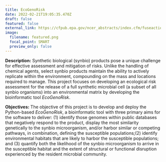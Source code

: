 ```yaml
---
title: EcoGenoRisk
date: 2022-02-21T19:05:35.470Z
draft: false
featured: false
external_link: https://cfpub.epa.gov/ncer_abstracts/index.cfm/fuseaction/display.abstractDetail/abstract_id/11176
image:
  filename: featured.png
  focal_point: SMART
  preview_only: false
---
```


 **Description:** Synthetic biological (synbio) products pose a unique challenge for effective assessment and mitigation of risks. Unlike the handling of chemical agents, select synbio products maintain the ability to actively replicate within the environment, compounding on the mass and locations required to manage. This project focuses on developing an ecological risk assessment for the release of a full synthetic microbial cell (a subset of all synbio organisms) into an environmental matrix by developing the bioinformatic tool *EcoGenoRisk*.


 **Objectives:** The objective of this project is to develop and deploy the Python-based *EcoGenoRisk*, a bioinformatic tool with three primary aims for the software to deliver: (1) identify those genomes within public databases that negatively respond to the product, display the most similarity genetically to the synbio microorganism, and/or harbor similar or competing pathways, in combination, defining the susceptible populations;(2) identify environmental habitats that are likely to harbor the susceptible populations; and (3) quantify both the likelihood of the synbio microorganism to arrive in the susceptible habitat and the extent of structural or functional disruption experienced by the resident microbial community.
